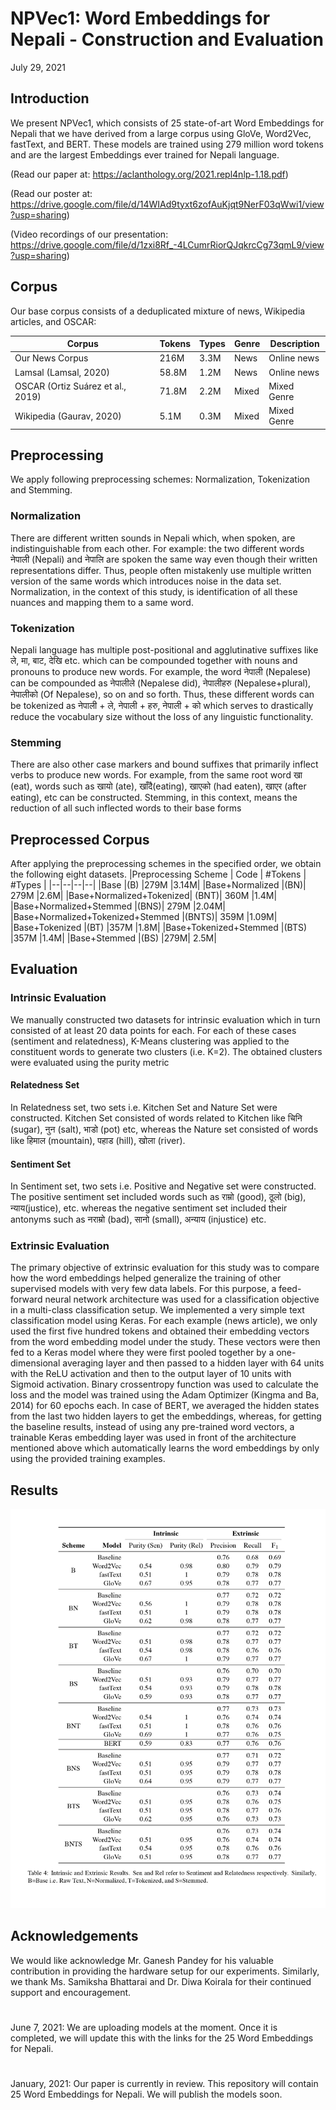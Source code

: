 # NPVec1: Word Embeddings for Nepali - Construction and Evaluation
July 29, 2021

## Introduction
We present NPVec1, which consists of 25 state-of-art Word Embeddings for Nepali that we have derived from a large corpus using GloVe, Word2Vec, fastText, and BERT. These models are trained using 279 million word tokens and are the largest Embeddings ever trained for Nepali language. 

(Read our paper at: https://aclanthology.org/2021.repl4nlp-1.18.pdf)

(Read our poster at: https://drive.google.com/file/d/14WIAd9tyxt6zofAuKjqt9NerF03qWwi1/view?usp=sharing)

(Video recordings of our presentation: https://drive.google.com/file/d/1zxi8Rf_-4LCumrRiorQJqkrcCg73qmL9/view?usp=sharing)


## Corpus
Our base corpus consists of a deduplicated mixture of news, Wikipedia articles, and OSCAR:

| Corpus | Tokens | Types | Genre | Description |
|--|--|--|--|--|
|Our News Corpus | 216M | 3.3M | News | Online news |
| Lamsal (Lamsal, 2020) | 58.8M | 1.2M | News | Online news |
|OSCAR (Ortiz Suárez et al., 2019) | 71.8M | 2.2M | Mixed | Mixed Genre |
| Wikipedia (Gaurav, 2020) | 5.1M | 0.3M | Mixed | Mixed Genre |

## Preprocessing

We apply following preprocessing schemes: Normalization, Tokenization and Stemming.

### Normalization
There are different written sounds in Nepali which, when spoken, are indistinguishable from each other. For example: the two different words नेपाली (Nepali) and नेपालि are spoken the same way even though their written representations differ. Thus, people often mistakenly use multiple written version of the same words which introduces noise in the data set. Normalization, in the context of this study, is identification of all these nuances and mapping them to a same word.

### Tokenization
Nepali language has multiple post-positional and agglutinative suffixes like ले, मा, बाट, देखि etc. which can be compounded together with nouns and pronouns to produce new words. For example, the word नेपाली (Nepalese) can be compounded as नेपालीले (Nepalese did), नेपालीहरु (Nepalese+plural), नेपालीको (Of Nepalese), so on and so forth. Thus, these different words can be tokenized as नेपाली + ले, नेपाली + हरु, नेपाली + को which serves to drastically reduce the vocabulary size without the loss of any linguistic functionality.

### Stemming
There are also other case markers and bound suffixes that primarily inflect verbs to produce new words. For example, from the same root word खा (eat), words such as खायो (ate), खाँदै(eating), खाएको (had eaten), खाएर (after eating), etc can be constructed. Stemming, in this context, means the reduction of all such inflected words to their base forms

## Preprocessed Corpus
After applying the preprocessing schemes in the specified order, we obtain the following eight datasets. 
|Preprocessing Scheme | Code | #Tokens | #Types |
|--|--|--|--|
|Base |(B) |279M |3.14M|
|Base+Normalized |(BN)| 279M |2.6M|
|Base+Normalized+Tokenized| (BNT)| 360M |1.4M|
|Base+Normalized+Stemmed |(BNS)| 279M |2.04M|
|Base+Normalized+Tokenized+Stemmed |(BNTS)| 359M |1.09M|
|Base+Tokenized |(BT) |357M |1.8M|
|Base+Tokenized+Stemmed |(BTS) |357M |1.4M|
|Base+Stemmed |(BS) |279M| 2.5M|

## Evaluation

### Intrinsic Evaluation
We manually constructed two datasets for intrinsic evaluation which in turn consisted of at least 20 data points for each. For each of these cases (sentiment and relatedness), K-Means clustering was applied to the constituent words to generate two clusters (i.e. K=2). The obtained clusters were evaluated using the purity metric

#### Relatedness Set
In Relatedness set, two sets i.e. Kitchen Set and Nature Set were constructed. Kitchen Set consisted of words related to Kitchen like चिनि (sugar), नुन (salt), भाडो (pot) etc, whereas the Nature set consisted of words like हिमाल (mountain), पहाड (hill), खोला (river).

#### Sentiment Set
In Sentiment set, two sets i.e. Positive and Negative set were constructed. The positive sentiment set included words such as राम्रो (good), ठूलो (big), न्याय(justice), etc. whereas the negative sentiment set included their antonyms such as नराम्रो (bad), सानो (small), अन्याय (injustice) etc.

### Extrinsic Evaluation
The primary objective of extrinsic evaluation for this study was to compare how the word embeddings helped generalize the training of other supervised models with very few data labels. For this purpose, a feed-forward neural network architecture was used for a classification objective in a multi-class classification setup. We implemented a very simple text classification model using Keras. For each example (news article), we only used the first five hundred tokens and obtained their embedding vectors from the word
embedding model under the study. These vectors were then fed to a Keras model where they were first pooled together by a one-dimensional averaging layer and then passed to a hidden layer with 64 units with the ReLU activation and then to the output layer of 10 units with Sigmoid activation. Binary crossentropy function was used to calculate
the loss and the model was trained using the Adam Optimizer (Kingma and Ba, 2014) for 60 epochs each. In case of BERT, we averaged the hidden
states from the last two hidden layers to get the
embeddings, whereas, for getting the baseline results, instead of using any pre-trained word vectors, a trainable Keras embedding layer was used
in front of the architecture mentioned above which
automatically learns the word embeddings by only
using the provided training examples.

## Results

![Results for Extrinsic and Intrinsic Analysis](https://github.com/nowalab/nepali-word-embeddings/raw/master/results.jpg)

## Acknowledgements
We would like acknowledge Mr. Ganesh Pandey
for his valuable contribution in providing the hardware setup for our experiments. Similarly, we
thank Ms. Samiksha Bhattarai and Dr. Diwa
Koirala for their continued support and encouragement.

#
June 7, 2021: 
We are uploading models at the moment. Once it is completed, we will update this with the links for the 25 Word Embeddings for Nepali.  

#
January, 2021:
Our paper is currently in review. This repository will contain 25 Word Embeddings for Nepali. We will publish the models soon.
